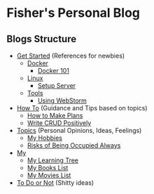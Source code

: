 # Fisher's Personal Blog

<!-- > Created by Fisher at 02:53 on 2017-01-11. -->


## Blogs Structure

- [Get Started](get-started/) (References for newbies)
	- [Docker](/#)
		- [Docker 101](get-started/docker/)
	- [Linux](/#)
		- [Setup Server](get-started/linux/Setup-Server.html)
	- [Tools](/#)
		- [Using WebStorm](get-started/tools/WebStorm.html)
- [How To](/#) (Guidance and Tips based on topics)
	- [How to Make Plans](how-to/Make-Plans.html)
	- [Write CRUD Positively](how-to/Write-CRUD-Positively.html)
- [Topics](topics/) (Personal Opinions, Ideas, Feelings)
	- [My Hobbies](topics/My-Hobbies.html)
	- [Risks of Being Occupied Always](topics/Risks-of-Being-Occupied-Always.html)
- [My](my/)
	- [My Learning Tree](my/Learning-Tree.html)
	- [My Books List](my/Books-List.html)
	- [My Movies List](my/Movies-List.html)
- [To Do or Not](/#) (Shitty ideas)
